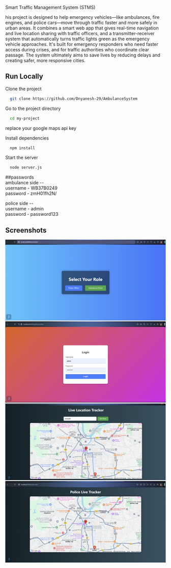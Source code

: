 
Smart Traffic Management System (STMS)

his project is designed to help emergency vehicles—like ambulances, fire engines, and police cars—move through traffic faster and more safely in urban areas. It combines a smart web app that gives real-time navigation and live location sharing with traffic officers, and a transmitter-receiver system that automatically turns traffic lights green as the emergency vehicle approaches.
It's built for emergency responders who need faster access during crises, and for traffic authorities who coordinate clear passage. The system ultimately aims to save lives by reducing delays and creating safer, more responsive cities.



## Run Locally

Clone the project

```bash
  git clone https://github.com/Dnyanesh-29/AmbulanceSystem
```

Go to the project directory

```bash
  cd my-project
```
replace your google maps api key

Install dependencies

```bash
  npm install
```

Start the server

```bash
  node server.js

```

##passwords <br/>
 ambulance side -- <br/>
 username - WB37B0249 <br/>
 password - zmH01fh2N/ <br/>

 police side -- <br/>
 username - admin <br/>
 password - password123 <br/>

## Screenshots


![Home Page](https://github.com/Dnyanesh-29/AmbulanceSystem/blob/main/ss/home.png)
![Login Page](https://github.com/Dnyanesh-29/AmbulanceSystem/blob/main/ss/AmbulanceLogin.png)
![Ambulance side](https://github.com/Dnyanesh-29/AmbulanceSystem/blob/main/ss/AmbulanceSide.png)
![Police side](https://github.com/Dnyanesh-29/AmbulanceSystem/blob/main/ss/PoliceSide.png)
